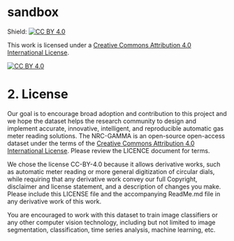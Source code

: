 # sandbox

Shield: [![CC BY 4.0][cc-by-shield]][cc-by]

This work is licensed under a
[Creative Commons Attribution 4.0 International License][cc-by].

[![CC BY 4.0][cc-by-image]][cc-by]

[cc-by]: http://creativecommons.org/licenses/by/4.0/
[cc-by-image]: https://i.creativecommons.org/l/by/4.0/88x31.png
[cc-by-shield]: https://img.shields.io/badge/License-CC%20BY%204.0-lightgrey.svg



# 2. License 
Our goal is to encourage broad adoption and contribution to this project and we hope the dataset helps the research community to design and implement accurate, innovative, 
intelligent, and reproducible automatic gas meter reading solutions. The NRC-GAMMA is an open-source open-access dataset under the terms of the 
[Creative Commons Attribution 4.0 International License][cc-by]. Please review the LICENCE document for terms. 

We chose the license CC-BY-4.0 because it allows derivative works, such as
automatic meter reading or more general digitization of circular dials, while
requiring that any derivative work convey our full Copyright, disclaimer and
license statement, and a description of changes you make. Please include this
LICENSE file and the accompanying ReadMe.md file in any derivative work of this
work.

You are encouraged to work with this dataset to train image classifiers or any
other computer vision technology, including but not limited to image segmentation, 
classification, time series analysis, machine learning, etc.
